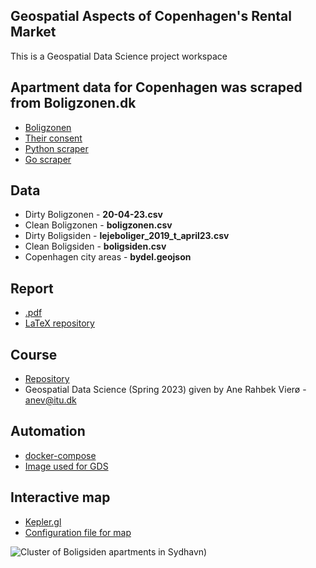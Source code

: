 ## Geospatial Aspects of Copenhagen's Rental Market
This is a Geospatial Data Science project workspace

## Apartment data for Copenhagen was scraped from Boligzonen.dk
- [Boligzonen](https://boligzonen.dk/)  
- [Their consent](robots.txt) 
- [Python scraper](scrape.py)
- [Go scraper](https://github.com/szymongalecki/boligzonen_scraper)

## Data
- Dirty Boligzonen - **20-04-23.csv**
- Clean Boligzonen - **boligzonen.csv**
- Dirty Boligsiden - **lejeboliger_2019_t_april23.csv**
- Clean Boligsiden - **boligsiden.csv**
- Copenhagen city areas - **bydel.geojson**

## Report
- [.pdf](report/report.pdf)
- [LaTeX repository](report/)

## Course
- [Repository](https://github.com/anerv/GDS_exercises)
- Geospatial Data Science (Spring 2023) given by Ane Rahbek Vierø - anev@itu.dk

## Automation
- [docker-compose](docker-compose.yml)
- [Image used for GDS](https://hub.docker.com/r/darribas/gds_py/tags)


## Interactive map
- [Kepler.gl](https://kepler.gl/demo)
- [Configuration file for map](kepler.gl.json)

 ![Cluster of Boligsiden apartments in Sydhavn](report/images/front_page.png))
